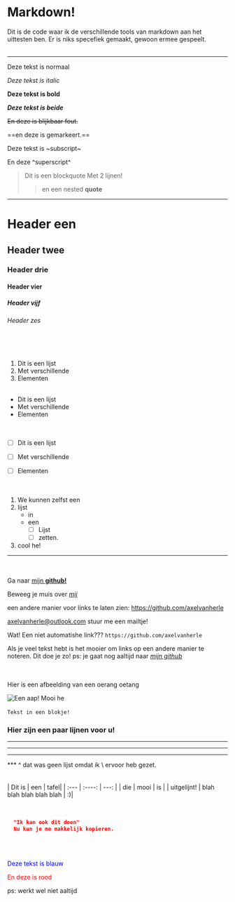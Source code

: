 
# Markdown!
Dit is de code waar ik de verschillende tools van markdown aan het uittesten ben. Er is niks specefiek gemaakt, gewoon ermee gespeelt.
<br></br>
***
Deze tekst is normaal  

_Deze tekst is italic_  

**Deze tekst is bold**  

_**Deze tekst is beide**_  

~~En deze is blijkbaar fout.~~  

==en deze is gemarkeert.==  

Deze tekst is ~subscript~  

En deze ^superscript^  

>Dit is een blockquote
>Met 2 lijnen!  
>>en een nested **quote**  

***


# Header een
## Header twee
### Header drie
#### Header vier
##### Header vijf
###### Header zes 
<br></br>


1.	Dit is een lijst
2.	Met verschillende
3.	Elementen
  <br></br>
  
-	Dit is een lijst
-	Met verschillende
-	Elementen  
<br></br>

 - [ ] Dit is een lijst
 - [ ] Met verschillende
 - [ ] Elementen  
 <br></br>
 
 
1. We kunnen zelfst een
2. lijst
	- in
	- een
		 - [ ] Lijst
		 - [ ] zetten.
3. cool he!  
***
<br></br>
Ga naar [mijn **github!**](https://github.com/axelvanherle)  

Beweeg je muis over [_mij_](https://github.com/axelvanherle "Je gaat nog steeds naar mijn github als je op me klikt.")  

een andere manier voor links te laten zien: <https://github.com/axelvanherle>  

<axelvanherle@outlook.com>  stuur me een mailtje!  

Wat! Een niet automatishe link??? `https://github.com/axelvanherle`  

Als je veel tekst hebt is het mooier om links op een andere manier te noteren. Dit doe je zo! ps: je gaat nog aaltijd naar [_mijn github_][1]  

[1]: https://github.com/axelvanherle "ps: het is echt mijn github hoor"  
<br></br>
Hier is een afbeelding van een oerang oetang  

![Een aap! Mooi he](https://kuscheltiere.biz/media/5992/catalog/orang-utan-jasinga-mit-baby-pluschtier-menschenaffe-30-cm.jpg?size=256 "mooi he") 
<br></br>
`Tekst in een blokje!`  
### Hier zijn een paar lijnen voor u!
***
---
___
\***
^ dat was geen lijst omdat ik \ ervoor heb gezet.  
<br></br>
| Dit is      | een | tafel|
| :---        |    :----:   |          ---: |
| die      | mooi       | is   |
| uitgelijnt!   | blah blah blah blah blah        | :)|  
<br></br>
```json
  "Ik kan ook dit doen"
  Nu kun je me makkelijk kopieren.
```
<br></br>
<p style="color:blue">Deze tekst is blauw</p>
<font color="red">En deze is rood</font>  
 
ps: werkt wel niet aaltijd

[En dit zie je alleen als je naar de code kijkt!]: # 

